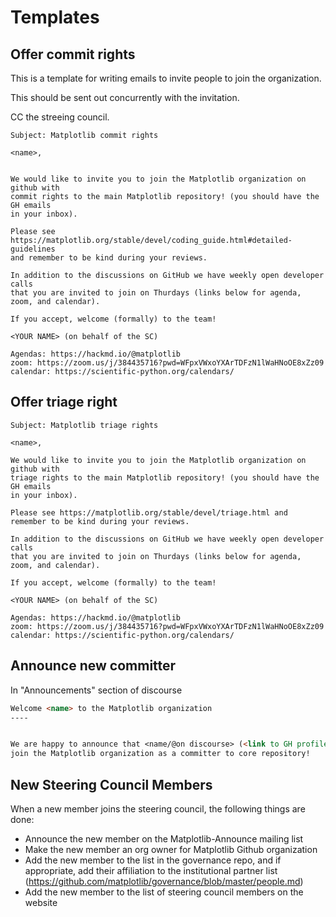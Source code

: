 # Templates

## Offer commit rights

This is a template for writing emails to invite people to join the organization.

This should be sent out concurrently with the invitation.

CC the streeing council.



```
Subject: Matplotlib commit rights

<name>,


We would like to invite you to join the Matplotlib organization on github with
commit rights to the main Matplotlib repository! (you should have the GH emails
in your inbox).

Please see https://matplotlib.org/stable/devel/coding_guide.html#detailed-guidelines
and remember to be kind during your reviews.

In addition to the discussions on GitHub we have weekly open developer calls
that you are invited to join on Thurdays (links below for agenda, zoom, and calendar).

If you accept, welcome (formally) to the team!

<YOUR NAME> (on behalf of the SC)

Agendas: https://hackmd.io/@matplotlib
zoom: https://zoom.us/j/384435716?pwd=WFpxVWxoYXArTDFzN1lWaHNoOE8xZz09
calendar: https://scientific-python.org/calendars/
```

## Offer triage right

```
Subject: Matplotlib triage rights

<name>,

We would like to invite you to join the Matplotlib organization on github with
triage rights to the main Matplotlib repository! (you should have the GH emails
in your inbox).

Please see https://matplotlib.org/stable/devel/triage.html and remember to be kind during your reviews.

In addition to the discussions on GitHub we have weekly open developer calls
that you are invited to join on Thurdays (links below for agenda, zoom, and calendar).

If you accept, welcome (formally) to the team!

<YOUR NAME> (on behalf of the SC)

Agendas: https://hackmd.io/@matplotlib
zoom: https://zoom.us/j/384435716?pwd=WFpxVWxoYXArTDFzN1lWaHNoOE8xZz09
calendar: https://scientific-python.org/calendars/
```


## Announce new committer

In "Announcements" section of discourse

```md
Welcome <name> to the Matplotlib organization
----


We are happy to announce that <name/@on discourse> (<link to GH profile>) has accepted an invitation to
join the Matplotlib organization as a committer to core repository!
```


## New Steering Council Members

When a new member joins the steering council, the following things are done:
- Announce the new member on the Matplotlib-Announce mailing list
- Make the new member an org owner for Matplotlib Github organization
- Add the new member to the list in the governance repo, and if appropriate, add their affiliation to the institutional partner list (https://github.com/matplotlib/governance/blob/master/people.md)
- Add the new member to the list of steering council members on the website
